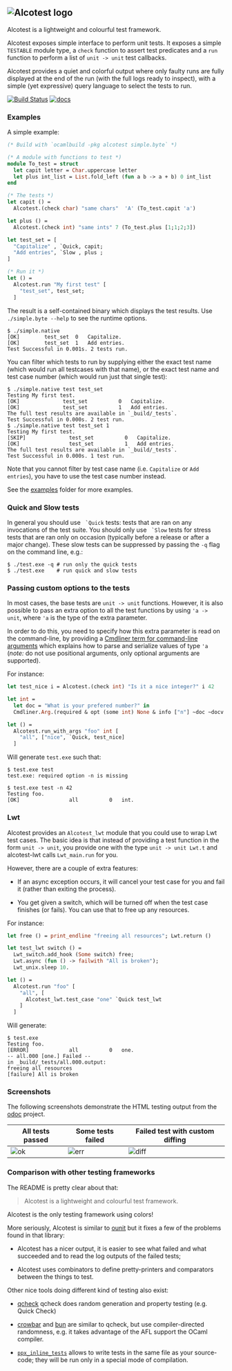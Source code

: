 ## ![Alcotest logo](https://raw.githubusercontent.com/mirage/alcotest/master/alcotest-logo.png)

Alcotest is a lightweight and colourful test framework.

Alcotest exposes simple interface to perform unit tests. It exposes
a simple `TESTABLE` module type, a `check` function to assert test
predicates and a `run` function to perform a list of `unit -> unit`
test callbacks.

Alcotest provides a quiet and colorful output where only faulty runs
are fully displayed at the end of the run (with the full logs ready to
inspect), with a simple (yet expressive) query language to select the
tests to run.

[![Build Status](https://travis-ci.org/mirage/alcotest.svg)](https://travis-ci.org/mirage/alcotest)
[![docs](https://img.shields.io/badge/doc-online-blue.svg)](https://mirage.github.io/alcotest/alcotest/index.html)

### Examples

A simple example:

```ocaml
(* Build with `ocamlbuild -pkg alcotest simple.byte` *)

(* A module with functions to test *)
module To_test = struct
  let capit letter = Char.uppercase letter
  let plus int_list = List.fold_left (fun a b -> a + b) 0 int_list
end

(* The tests *)
let capit () =
  Alcotest.(check char) "same chars"  'A' (To_test.capit 'a')

let plus () =
  Alcotest.(check int) "same ints" 7 (To_test.plus [1;1;2;3])

let test_set = [
  "Capitalize" , `Quick, capit;
  "Add entries", `Slow , plus ;
]

(* Run it *)
let () =
  Alcotest.run "My first test" [
    "test_set", test_set;
  ]
```

The result is a self-contained binary which displays the test results. Use
`./simple.byte --help` to see the runtime options.

```shell
$ ./simple.native
[OK]        test_set  0   Capitalize.
[OK]        test_set  1   Add entries.
Test Successful in 0.001s. 2 tests run.
```

You can filter which tests to run by supplying either the exact test name
(which would run all testcases with that name), or the exact test name
and test case number (which would run just that single test):
```shell
$ ./simple.native test test_set
Testing My first test.
[OK]              test_set          0   Capitalize.
[OK]              test_set          1   Add entries.
The full test results are available in `_build/_tests`.
Test Successful in 0.000s. 2 test run.
$ ./simple.native test test_set 1
Testing My first test.
[SKIP]              test_set          0   Capitalize.
[OK]                test_set          1   Add entries.
The full test results are available in `_build/_tests`.
Test Successful in 0.000s. 1 test run.
```

Note that you cannot filter by test case name (i.e. `Capitalize` or `Add entries`), you have to use
the test case number instead.

See the [examples](https://github.com/mirage/alcotest/tree/master/examples)
folder for more examples.

### Quick and Slow tests

In general you should use `` `Quick`` tests: tests that are ran on any
invocations of the test suite. You should only use `` `Slow`` tests for stress
tests that are ran only on occasion (typically before a release or after a major
change). These slow tests can be suppressed by passing the `-q` flag on the
command line, e.g.:

```
$ ./test.exe -q # run only the quick tests
$ ./test.exe    # run quick and slow tests
```

### Passing custom options to the tests

In most cases, the base tests are `unit -> unit` functions. However,
it is also possible to pass an extra option to all the test functions
by using `'a -> unit`, where `'a` is the type of the extra parameter.

In order to do this, you need to specify how this extra parameter is
read on the command-line, by providing a [Cmdliner term for
command-line
arguments](http://erratique.ch/software/cmdliner/doc/Cmdliner.Term.html)
which explains how to parse and serialize values of type `'a` (*note:* do not
use positional arguments, only optional arguments are supported).

For instance:

```ocaml
let test_nice i = Alcotest.(check int) "Is it a nice integer?" i 42

let int =
  let doc = "What is your prefered number?" in
  Cmdliner.Arg.(required & opt (some int) None & info ["n"] ~doc ~docv:"NUM")

let () =
  Alcotest.run_with_args "foo" int [
    "all", ["nice", `Quick, test_nice]
  ]
```

Will generate `test.exe` such that:

```
$ test.exe test
test.exe: required option -n is missing

$ test.exe test -n 42
Testing foo.
[OK]                all          0   int.
```

### Lwt

Alcotest provides an `Alcotest_lwt` module that you could use to wrap
Lwt test cases. The basic idea is that instead of providing a test
function in the form `unit -> unit`, you provide one with the type
`unit -> unit Lwt.t` and alcotest-lwt calls `Lwt_main.run` for you.

However, there are a couple of extra features:

- If an async exception occurs, it will cancel your test case for you
  and fail it (rather than exiting the process).

- You get given a switch, which will be turned off when the test case
  finishes (or fails). You can use that to free up any resources.

For instance:

```ocaml
let free () = print_endline "freeing all resources"; Lwt.return ()

let test_lwt switch () =
  Lwt_switch.add_hook (Some switch) free;
  Lwt.async (fun () -> failwith "All is broken");
  Lwt_unix.sleep 10.

let () =
  Alcotest.run "foo" [
    "all", [
      Alcotest_lwt.test_case "one" `Quick test_lwt
    ]
  ]
```

Will generate:

```
$ test.exe
Testing foo.
[ERROR]             all          0   one.
-- all.000 [one.] Failed --
in _build/_tests/all.000.output:
freeing all resources
[failure] All is broken
```

### Screenshots

The following screenshots demonstrate the HTML testing output from the [odoc](https://github.com/ocaml/odoc) project.

| All tests passed                   | Some tests failed                    | Failed test with custom diffing          |
|------------------------------------|--------------------------------------|------------------------------------------|
| ![ok](screenshots/ok.png?raw=true) | ![err](screenshots/err.png?raw=true) | ![diff](screenshots/diff.png?raw=true)   |


### Comparison with other testing frameworks

The README is pretty clear about that:

> Alcotest is a lightweight and colourful test framework.

Alcotest is the only testing framework using colors!

More seriously, Alcotest is similar to [ounit](http://ounit.forge.ocamlcore.org/)
but it fixes a few of the problems found in that library:

- Alcotest has a nicer output, it is easier to see what failed and what
  succeeded and to read the log outputs of the failed tests;

- Alcotest uses combinators to define pretty-printers and
  comparators between the things to test.

Other nice tools doing different kind of testing also exist:

- [qcheck](https://github.com/c-cube/qcheck) qcheck does random
  generation and property testing (e.g. Quick Check)

- [crowbar](https://github.com/stedolan/crowbar)
  and [bun](https://github.com/yomimono/ocaml-bun)
  are similar to qcheck, but use compiler-directed randomness,
  e.g. it takes advantage of the AFL support  the OCaml compiler.

- [`ppx_inline_tests`](https://github.com/janestreet/ppx_inline_test)
  allows to write tests in the same file as your source-code; they
  will be run only in a special mode of compilation.
